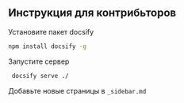## Инструкция для контрибьторов

Установите пакет docsify
```bash   
npm install docsify -g
```
Запустите сервер
```bash   
 docsify serve ./
```
Добавьте новые страницы в `_sidebar.md`
